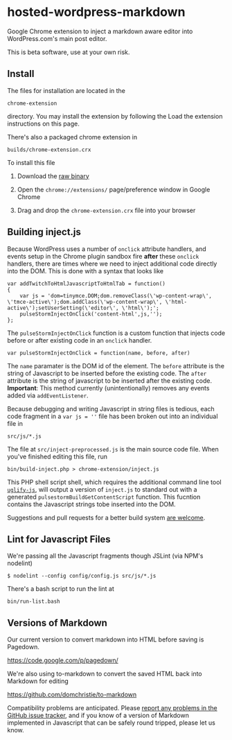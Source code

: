 hosted-wordpress-markdown
=========================

Google Chrome extension to inject a markdown aware editor into WordPress.com's main post editor.

This is beta software, use at your own risk.

Install
--------------------------------------------------
The files for installation are located in the 

    chrome-extension
    
directory.  You may install the extension by following the <a head="https://developer.chrome.com/extensions/getstarted.html">Load the extension instructions on this page</a>. 

There's also a packaged chrome extension in 

    builds/chrome-extension.crx

To install this file

1. Download the <a href="https://github.com/astorm/hosted-wordpress-markdown/blob/master/builds/chrome-extension.crx?raw=true">raw binary</a>

2. Open the `chrome://extensions/` page/preference window in Google Chrome

3. Drag and drop the `chrome-extension.crx` file into your browser

Building inject.js
--------------------------------------------------
Because WordPress uses a number of `onclick` attribute handlers, and events setup in the Chrome plugin sandbox fire **after** these `onclick` handlers, there are times where we need to inject additional code directly into the DOM. This is done with a syntax that looks like

    var addTwitchToHtmlJavascriptToHtmlTab = function()
    {
        var js = 'dom=tinymce.DOM;dom.removeClass(\'wp-content-wrap\', \'tmce-active\');dom.addClass(\'wp-content-wrap\', \'html-active\');setUserSetting(\'editor\', \'html\');';			
        pulseStormInjectOnClick('content-html',js,'');
    };

The `pulseStormInjectOnClick` function is a custom function that injects code before or after existing code in an `onclick` handler.  

    var pulseStormInjectOnClick = function(name, before, after)
    
The `name` paramater is the DOM id of the element.  The `before` attribute is the string of Javascript to be inserted before the existing code.  The `after` attribute is the string of javascript to be inserted after the existing code. **Important**: This method currently (unintentionally) removes any events added via `addEventListener`.      

Because debugging and writing Javascript in string files is tedious, each code fragment in a `var js = ''` file has been broken out into an individual file in 

    src/js/*.js
    
The file at `src/inject-preprocessed.js` is the main source code file.  When you've finished editing this file, run

    bin/build-inject.php > chrome-extension/inject.js 

This PHP shell script shell, which requires the additional command line tool <a href="https://npmjs.org/package/uglify-js">`uglify-js`</a>, will output a version of `inject.js` to standard out with a generated `pulsestormBuildGetContentScript` function.  This fucntion contains the Javascript strings tobe inserted into the DOM.  

Suggestions and pull requests for a better build system [are welcome](https://github.com/astorm/hosted-wordpress-markdown/issues/7).

Lint for Javascript Files
--------------------------------------------------
We're passing all the Javascript fragments though JSLint (via NPM's nodelint)

    $ nodelint --config config/config.js src/js/*.js

There's a bash script to run the lint at

    bin/run-list.bash
    
Versions of Markdown
--------------------------------------------------
Our current version to convert markdown into HTML before saving is Pagedown.

https://code.google.com/p/pagedown/
    
We're also using to-markdown to convert the saved HTML back into Markdown for editing

https://github.com/domchristie/to-markdown
    
Compatibility problems are anticipated.  Please [report any problems in the GitHub issue tracker](https://github.com/astorm/hosted-wordpress-markdown/issues/8), and if you know of a version of Markdown implemented in Javascript that can be safely round tripped, please let us know.  
